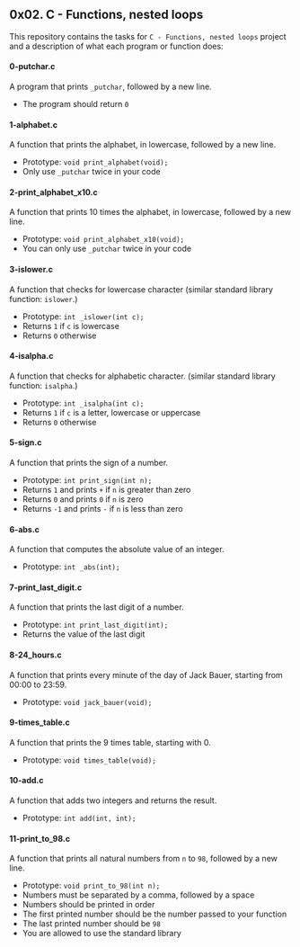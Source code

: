 ## 0x02. C - Functions, nested loops

This repository contains the tasks for `C - Functions, nested loops` project and a description of what each program or function does:

#### 0-putchar.c
A program that prints `_putchar`, followed by a new line.
* The program should return `0`

#### 1-alphabet.c
A function that prints the alphabet, in lowercase, followed by a new line.
* Prototype: `void print_alphabet(void);`
* Only use `_putchar` twice in your code

#### 2-print_alphabet_x10.c
A function that prints 10 times the alphabet, in lowercase, followed by a new line. 
* Prototype: `void print_alphabet_x10(void);` 
* You can only use `_putchar` twice in your code

#### 3-islower.c
A function that checks for lowercase character (similar standard library function: `islower`.)
* Prototype: `int _islower(int c);`
* Returns `1` if `c` is lowercase
* Returns `0` otherwise

#### 4-isalpha.c
A function that checks for alphabetic character. (similar standard library function: `isalpha`.)
* Prototype: `int _isalpha(int c);`
* Returns `1` if `c` is a letter, lowercase or uppercase
* Returns `0` otherwise

#### 5-sign.c
A function that prints the sign of a number.
* Prototype: `int print_sign(int n);`
* Returns `1` and prints `+` if `n` is greater than zero
* Returns `0` and prints `0` if `n` is zero
* Returns `-1` and prints `-` if `n` is less than zero

#### 6-abs.c
A function that computes the absolute value of an integer.
* Prototype: `int _abs(int);`

#### 7-print_last_digit.c
A function that prints the last digit of a number.
* Prototype: `int print_last_digit(int);`
 * Returns the value of the last digit

#### 8-24_hours.c
A function that prints every minute of the day of Jack Bauer, starting from 00:00 to 23:59.
* Prototype: `void jack_bauer(void);`

#### 9-times_table.c
A function that prints the 9 times table, starting with 0.
* Prototype: `void times_table(void);`

#### 10-add.c
A function that adds two integers and returns the result.
* Prototype: `int add(int, int);`

#### 11-print_to_98.c
A function that prints all natural numbers from `n` to `98`, followed by a new line.
* Prototype: `void print_to_98(int n);`
* Numbers must be separated by a comma, followed by a space
* Numbers should be printed in order
* The first printed number should be the number passed to your function
* The last printed number should be `98`
* You are allowed to use the standard library

